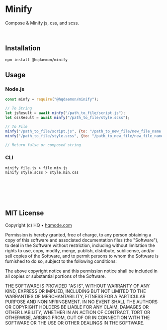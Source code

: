 # Minify
Compose &amp; Minify js, css, and scss.

<br/>

## Installation
```
npm install @hqdaemon/minify
```

## Usage

### Node.js
```js
const minfy = require("@hqdaemon/minify");

// To String
let jsResult = await minfy("/path_to_file/script.js");
let cssResult = await minfy("/path_to_file/style.scss");

// To File
minfy("/path_to_file/script.js", {to: "/path_to_new_file/new_file_name.js"});
minfy("/path_to_file/style.scss", {to: "/path_to_new_file/new_file_name.css"});

// Return false or composed string
```

### CLI
```
minify file.js > file.min.js
minify style.scss > style.min.css
```

<br />
<br />
<br />
<br />

## MIT License

Copyright (c) HQ • [hqmode.com](https://hqmode.com)

Permission is hereby granted, free of charge, to any person obtaining a copy
of this software and associated documentation files (the "Software"), to deal
in the Software without restriction, including without limitation the rights
to use, copy, modify, merge, publish, distribute, sublicense, and/or sell
copies of the Software, and to permit persons to whom the Software is
furnished to do so, subject to the following conditions:

The above copyright notice and this permission notice shall be included in all
copies or substantial portions of the Software.

THE SOFTWARE IS PROVIDED "AS IS", WITHOUT WARRANTY OF ANY KIND, EXPRESS OR
IMPLIED, INCLUDING BUT NOT LIMITED TO THE WARRANTIES OF MERCHANTABILITY,
FITNESS FOR A PARTICULAR PURPOSE AND NONINFRINGEMENT. IN NO EVENT SHALL THE
AUTHORS OR COPYRIGHT HOLDERS BE LIABLE FOR ANY CLAIM, DAMAGES OR OTHER
LIABILITY, WHETHER IN AN ACTION OF CONTRACT, TORT OR OTHERWISE, ARISING FROM,
OUT OF OR IN CONNECTION WITH THE SOFTWARE OR THE USE OR OTHER DEALINGS IN THE
SOFTWARE.